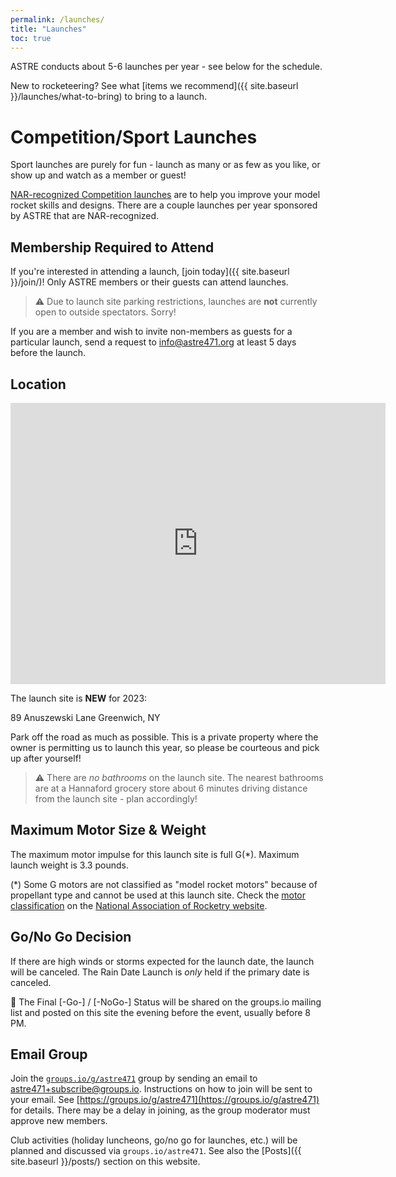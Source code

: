 ```yaml
---
permalink: /launches/
title: "Launches"
toc: true
---
```


ASTRE conducts about 5-6 launches per year - see below for the schedule.

New to rocketeering?  See what [items we recommend]({{ site.baseurl }}/launches/what-to-bring) to bring to a launch.

# Competition/Sport Launches

Sport launches are purely for fun - launch as many or as few as you like, or show up and watch as a member or guest!

[NAR-recognized Competition launches](https://www.nar.org/contest-flying/competition-guide/nar-rocketry-competition/) are to help you improve
your model rocket skills and designs.  There are a couple launches per year sponsored by ASTRE that are NAR-recognized.

## Membership Required to Attend

If you're interested in attending a launch, [join today]({{ site.baseurl }}/join/)!  Only ASTRE members or their guests can attend launches.

> :warning: Due to launch site parking restrictions, launches are **not** currently open to outside spectators. Sorry!

If you are a member and wish to invite non-members as guests for a particular launch, 
send a request to [info@astre471.org](mailto:info@astre471.org) at least 5 days before the launch.

## Location

<iframe src="https://www.google.com/maps/embed?pb=!1m14!1m12!1m3!1d2916.6005689418325!2d-73.55264401241733!3d43.028793921570866!2m3!1f0!2f0!3f0!3m2!1i1024!2i768!4f13.1!5e0!3m2!1sen!2sus!4v1685383509132!5m2!1sen!2sus" width="600" height="450" style="border:0;" allowfullscreen="" loading="lazy" referrerpolicy="no-referrer-when-downgrade"></iframe>

The launch site is **NEW** for 2023:

  89 Anuszewski Lane
  Greenwich, NY

Park off the road as much as possible. This is a private property where the owner is permitting us to launch this year, so
please be courteous and pick up after yourself!

> :warning: There are *no bathrooms* on the launch site.  The nearest bathrooms are at a Hannaford
grocery store about 6 minutes driving distance from the launch site - plan accordingly!

## Maximum Motor Size & Weight

The maximum motor impulse for this launch site is full G(*).  Maximum launch weight is 3.3 pounds.

(*) Some G motors are not classified as "model rocket motors" because of propellant type and cannot be used at this launch site.
Check the [motor classification](https://www.nar.org/standards-and-testing-committee/nar-certified-motor-list/) on
the [National Association of Rocketry website](https://www.nar.org).


## Go/No Go Decision

If there are high winds or storms expected for the launch date, the launch will be canceled.
The Rain Date Launch is *only* held if the primary date is canceled.

🚀 The Final [-Go-] / [-NoGo-] Status will be shared on the groups.io mailing list
and posted on this site the evening before the event, usually before 8 PM.

## Email Group

Join the [`groups.io/g/astre471`](https://groups.io/g/astre471) group by sending an email to [astre471+subscribe@groups.io](mailto:astre471+subscribe@groups.io).
Instructions on how to join will be sent to your email.  See [https://groups.io/g/astre471](https://groups.io/g/astre471) for details.  There may be a delay
in joining, as the group moderator must approve new members.

Club activities (holiday luncheons, go/no go for launches, etc.) will be planned and discussed via `groups.io/astre471`.  See also the
[Posts]({{ site.baseurl }}/posts/) section on this website.
